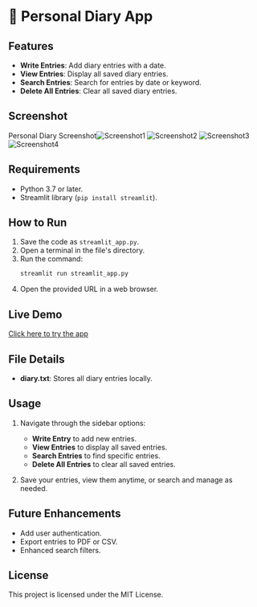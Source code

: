 # 📖 Personal Diary App

## Features
- **Write Entries**: Add diary entries with a date.
- **View Entries**: Display all saved diary entries.
- **Search Entries**: Search for entries by date or keyword.
- **Delete All Entries**: Clear all saved diary entries.

## Screenshot
Personal Diary Screenshot![Screenshot1](https://github.com/user-attachments/assets/d406de0f-a1a0-4bba-ab9e-945a1cdbcfad)
![Screenshot2](https://github.com/user-attachments/assets/69edf8e0-2399-4d8a-81d3-b86c5984e5ea)
![Screenshot3](https://github.com/user-attachments/assets/953a15f3-628e-454b-b5c7-3fbdc0383d91)
![Screenshot4](https://github.com/user-attachments/assets/b77862f2-5ab9-41fb-8ee4-680de7e78d7a)

## Requirements
- Python 3.7 or later.
- Streamlit library (`pip install streamlit`).

## How to Run
1. Save the code as `streamlit_app.py`.
2. Open a terminal in the file's directory.
3. Run the command:
   ```bash
   streamlit run streamlit_app.py
   ```
4. Open the provided URL in a web browser.

## Live Demo
[Click here to try the app](https://personaldiaryyogesh17082003.streamlit.app/)   

## File Details
- **diary.txt**: Stores all diary entries locally.

## Usage
1. Navigate through the sidebar options:
   - **Write Entry** to add new entries.
   - **View Entries** to display all saved entries.
   - **Search Entries** to find specific entries.
   - **Delete All Entries** to clear all saved entries.

2. Save your entries, view them anytime, or search and manage as needed. 

## Future Enhancements
- Add user authentication.
- Export entries to PDF or CSV.
- Enhanced search filters.

## License
This project is licensed under the MIT License.
